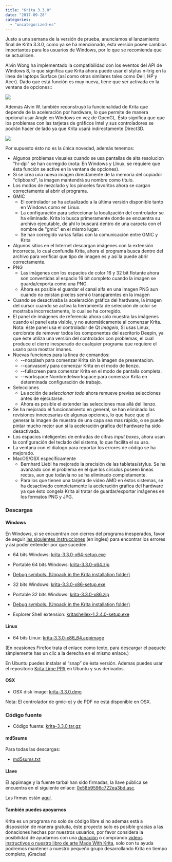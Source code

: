 ```yaml
---
title: "Krita 3.3.0"
date: "2017-09-28"
categories: 
  - "uncategorized-es"
---
```


Justo a una semana de la versión de prueba, anunciamos el lanzamiento final de Krita 3.3.0, como ya se ha mencionado, ésta versión posee cambios importantes para los usuarios de Windows, por lo que se recomienda que se actualicen.

Alvin Wong ha implementado la compatibilidad con los eventos del API de Windows 8, lo que significa que Krita ahora puede usar el stylus n-trig en la linea de laptops Surface (así como otras similares tales como Dell, HP y Acer). Dado que está función es muy nueva, tiene que ser activada en la ventana de opciones::

[![](/images/posts/2017/wintab-1024x840.png)](https://krita.org/wp-content/uploads/2017/09/wintab.png)

Además Alvin W. también reconstruyó la funcionalidad de Krita que depende de la aceleración por hardware, lo que permite de manera opcional usar Angle en Windows en vez de OpenGL. Ésto significa que que los problemas con las tarjetas de gráficos Intel y sus controladores se podrán hacer de lado ya que Krita usará indirectamente Direct3D.

[![](/images/posts/2017/display-1024x840.png)](https://krita.org/wp-content/uploads/2017/09/display.png)

Por supuesto ésto no es la única novedad, además tenemos:

- Algunos problemas visuales cuando se usa pantallas de alta resolucion "hi-dpi" se han corregido (nota: En Windows y LInux, se requiere que ésta función se active en la ventana de opciones).
- Si se crea una nueva imagen directamente de la memoria del copiador "clipboard", la imagen mantendrá su nombre como título.
- Los modos de mezclado y los pinceles favoritos ahora se cargan correctamente al abrir el programa.
- GMIC
    - El controlador se ha actualizado a la última versión disponible tanto en Windows como en Linux.
    - La configuración para seleccionar la localización del controlador se ha eliminado. Krita lo busca primeramente donde se encuentra su archivo ejecutable, de ahí lo buscará dentro de una carpeta con el nombre de "gmic" en el mismo lugar.
    - Se han corregido varias fallas con la comunicación entre GMIC y Krita
- Algunos sitios en el Internet descargan imágenes con la extensión incorrecta, lo cual confundía Krita, ahora el programa busca dentro del archivo para verificar que tipo de imagen es y así la puede abrir correctamente.
- PNG
    - Las imágenes con los espacios de color 16 y 32 bit flotante ahora son convertidas al espacio 16 bit completo cuando la imagen se guarda/exporta como una PNG.
    - Ahora es posible el guardar el canal alfa en una imagen PNG aun cuando no existan pixeles semi ó transparentes en la imagen
- Cuando se desactivaba la aceleración gráfica del hardware, la imagen del cursor cuando se activa la herramienta de selección de color se mostraba incorrectamente, lo cual se ha corregido.
- El panel de imágenes de referencia ahora solo muestra las imágenes cuando el panel esta visible, y no automáticamente al comenzar Krita. Nota: éste panel usa el controlador de Qt _imageio_, Si usas Linux, cercíorate de remover todos los componentes del escritorio Deepin, ya que éste utiliza una versión del controlador con problemas, el cual produce el cierre inesperado de cualquier programa que requiere el usarlo para mostrar imanes.
- Nuevas funciones para la linea de comandos:
    - \--nosplash para comenzar Krita sin la imagen de presentacion.
    - \--canvasonly para comenzar Krita en el modo de lienzo.
    - \--fullscreen para comenzar Krita en el modo de pantalla completa.
    - \--workspace Nombredelworkspace para comenzar Krita en determinada configuración de trabajo.
- Selecciones
    - La acción de _seleccionar todo_ ahora remueve previas selecciones antes de ejecutarse.
    - Ahora es posible el extender las selecciones mas allá del lienzo.
- Se ha mejorado el funcionamiento en general, se han eliminado las revisiones innecesarias de algunas opciones, lo que hace que el generar la imagen de muestra de una capa sea mas rápido, o se puede pintar mucho mejor aun si la aceleración gráfica del hardware ha sido desactivada.
- Los espacios inteligentes de entradas de cifras _input boxes_, ahora usan la configuración del teclado del sistema, lo que facilita el su uso.
- La ventana con el dialogo para reportar los errores de código se ha mejorado.
- MacOS/OSX específicamente
    - Bernhard Liebl ha mejorado la precisión de las tabletas/stylus. Se ha avanzado con el problema en el que los círculos poseen lineas rectas, aun que todavía no se ha eliminado completamente.
    - Para los que tienen una tarjeta de video AMD en éstos sistemas, se ha desactivado completamente la aceleración gráfica del hardware ya que ésto congela Krita al tratar de guardar/exportar imágenes en los formatos PNG y JPG.

### Descargas

#### Windows

En Windows, si se encuentran con cierres del programa inesperados, favor de seguir [las siguientes instrucciones](https://docs.krita.org/Dr._Mingw_debugger) (en ingles) para encontrar los errores y así poder entender por que suceden.

- 64 bits Windows: [krita-3.3.0-x64-setup.exe](https://download.kde.org/stable/krita/3.3.0/krita-3.3.0-x64-setup.exe)
- Portable 64 bits Windows: [krita-3.3.0-x64.zip](https://download.kde.org/stable/krita/3.3.0/krita-3.3.0-x64.zip)
- [Debug symbols. (Unpack in the Krita installation folder)](https://download.kde.org/stable/krita/3.3.0/krita-3.3.0-x64-dbg.zip)

- 32 bits Windows: [krita-3.3.0-x86-setup.exe](https://download.kde.org/stable/krita/3.3.0/krita-3.3.0-x86-setup.exe)
- Portable 32 bits Windows: [krita-3.3.0-x86.zip](https://download.kde.org/stable/krita/3.3.0/krita-3.3.0-x86.zip)
- [Debug symbols. (Unpack in the Krita installation folder)](https://download.kde.org/stable/krita/3.3.0/krita-3.3.0-x86-dbg.zip)

- Explorer Shell extension: [kritashellex-1.2.4.0-setup.exe](https://download.kde.org/stable/krita/KritaShellExtension-v1.2.4-setup.exe)

#### Linux

- 64 bits Linux: [krita-3.3.0-x86\_64.appimage](https://download.kde.org/stable/krita/3.3.0/krita-3.3.0-x86_64.appimage)

(En ocasiones Firefox trata el enlace como texto, para descargar el paquete simplemente has un clic a la derecha en el mismo enlace.)

En Ubuntu puedes instalar el “snap” de ésta versión. Ademas puedes usar el repositorio [Krita Lime PPA](https://launchpad.net/~kritalime/+archive/ubuntu/ppa) en Ubuntu y sus derivados.

#### OSX

- OSX disk image: [krita-3.3.0.dmg](https://download.kde.org/stable/krita/3.3.0/krita-3.3.0.dmg)

Nota: El controlador de gmic-qt y de PDF no está disponible en OSX.

### Código fuente

- Código fuente: [krita-3.3.0.tar.gz](https://download.kde.org/stable/krita/3.3.0/krita-3.3.0.tar.gz)

#### md5sums

Para todas las descargas:

- [md5sums.txt](https://download.kde.org/unstable/krita/3.2.0-beta.1/md5sums.txt)

#### Llave

El appimage y la fuente tarbal han sido firmadas, la llave pública se encuentra en el siguiente enlace: [0x58b9596c722ea3bd.asc](https://share.kde.org/index.php/s/fJ99V5mZvuyD0z8).

Las firmas están [aquí](http://download.kde.org/unstable/krita/3.1.3-beta.1).

#### También puedes apoyarnos

Krita es un programa no solo de código libre si no ademas está a disposición de manera gratuita, éste proyecto solo es posible gracias a las donaciones hechas por nuestros usuarios, por favor considera la posibilidad de ayudarnos con una [donación](https://krita.org/en/support-us/donations/) o comprando [videos instructivos o nuestro libro de arte Made With Krita](https://krita.org/es/item/krita-3-2-0/%22https://krita.org/en/support-us/shop), solo con tu ayuda podremos mantener a nuestro pequeño grupo desarrollando Krita en tiempo completo, ¡Gracias!

